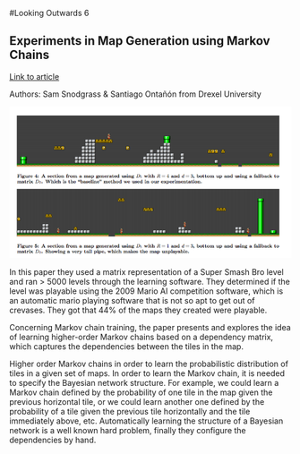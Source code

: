 #Looking Outwards 6

## Experiments in Map Generation using Markov Chains

[Link to article](http://www.fdg2014.org/papers/fdg2014_paper_29.pdf)

Authors: Sam Snodgrass & Santiago Ontañón from Drexel University



![link](images/ssb.png)

In this paper they used a matrix representation of a Super Smash Bro level and ran > 5000 levels through the learning software.
They determined if the level was playable using the 2009 Mario AI competition software, which is an automatic mario playing software that is not so apt to get out of crevases. They got that 44% of the maps they created were playable.

Concerning Markov chain training, the paper presents and explores the idea of learning higher-order Markov chains based on a dependency matrix, which captures the dependencies between the tiles in the map.

Higher order Markov chains in order to learn the probabilistic distribution of tiles in a given set of maps. In order to learn the Markov chain, it is needed to specify the Bayesian network structure. For example, we could learn a Markov chain defined by the probability of one tile in the map given the previous horizontal tile, or we could learn another one defined by the probability of a tile given the previous tile horizontally and the tile immediately above, etc. Automatically learning the structure of a Bayesian network is a well known hard problem, finally they configure the dependencies by hand.